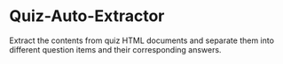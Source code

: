 Quiz-Auto-Extractor
===================

Extract the contents from quiz HTML documents and separate them into different question items and their corresponding answers.

